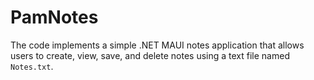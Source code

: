 # PamNotes
The code implements a simple .NET MAUI notes application that allows users to create, view, save, and delete notes using a text file named `Notes.txt`.
